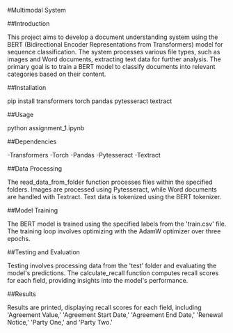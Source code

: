 #Multimodal System

##Introduction

This project aims to develop a document understanding system using the BERT (Bidirectional Encoder Representations from Transformers) model for sequence classification. The system processes various file types, such as images and Word documents, extracting text data for further analysis. The primary goal is to train a BERT model to classify documents into relevant categories based on their content.


##Installation

pip install transformers torch pandas pytesseract textract

##Usage

python assignment_1.ipynb


##Dependencies

-Transformers
-Torch
-Pandas
-Pytesseract
-Textract


##Data Processing

The read_data_from_folder function processes files within the specified folders. Images are processed using Pytesseract, while Word documents are handled with Textract. Text data is tokenized using the BERT tokenizer.

##Model Training

The BERT model is trained using the specified labels from the 'train.csv' file. The training loop involves optimizing with the AdamW optimizer over three epochs.

##Testing and Evaluation

Testing involves processing data from the 'test' folder and evaluating the model's predictions. The calculate_recall function computes recall scores for each field, providing insights into the model's performance.


##Results

Results are printed, displaying recall scores for each field, including 'Agreement Value,' 'Agreement Start Date,' 'Agreement End Date,' 'Renewal Notice,' 'Party One,' and 'Party Two.'

